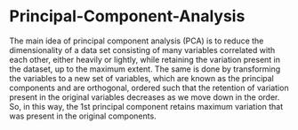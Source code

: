 # Principal-Component-Analysis
The main idea of principal component analysis (PCA) is to reduce the dimensionality of a data set consisting of many variables correlated with each other, either heavily or lightly, while retaining the variation present in the dataset, up to the maximum extent. The same is done by transforming the variables to a new set of variables, which are known as the principal components and are orthogonal, ordered such that the retention of variation present in the original variables decreases as we move down in the order. So, in this way, the 1st principal component retains maximum variation that was present in the original components.
